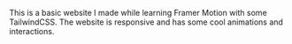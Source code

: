 This is a basic website I made while learning Framer
          Motion with some TailwindCSS.
The website is responsive and has some cool animations and
          interactions.
